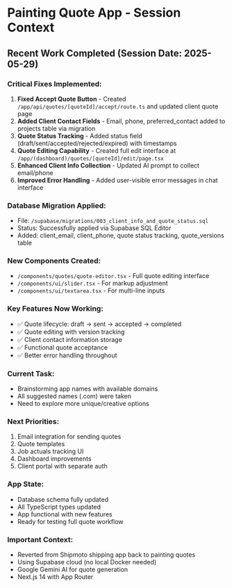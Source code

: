 # Painting Quote App - Session Context

## Recent Work Completed (Session Date: 2025-05-29)

### Critical Fixes Implemented:
1. **Fixed Accept Quote Button** - Created `/app/api/quotes/[quoteId]/accept/route.ts` and updated client quote page
2. **Added Client Contact Fields** - Email, phone, preferred_contact added to projects table via migration
3. **Quote Status Tracking** - Added status field (draft/sent/accepted/rejected/expired) with timestamps
4. **Quote Editing Capability** - Created full edit interface at `/app/(dashboard)/quotes/[quoteId]/edit/page.tsx`
5. **Enhanced Client Info Collection** - Updated AI prompt to collect email/phone
6. **Improved Error Handling** - Added user-visible error messages in chat interface

### Database Migration Applied:
- File: `/supabase/migrations/003_client_info_and_quote_status.sql`
- Status: Successfully applied via Supabase SQL Editor
- Added: client_email, client_phone, quote status tracking, quote_versions table

### New Components Created:
- `/components/quotes/quote-editor.tsx` - Full quote editing interface
- `/components/ui/slider.tsx` - For markup adjustment
- `/components/ui/textarea.tsx` - For multi-line inputs

### Key Features Now Working:
- ✅ Quote lifecycle: draft → sent → accepted → completed
- ✅ Quote editing with version tracking
- ✅ Client contact information storage
- ✅ Functional quote acceptance
- ✅ Better error handling throughout

### Current Task:
- Brainstorming app names with available domains
- All suggested names (.com) were taken
- Need to explore more unique/creative options

### Next Priorities:
1. Email integration for sending quotes
2. Quote templates
3. Job actuals tracking UI
4. Dashboard improvements
5. Client portal with separate auth

### App State:
- Database schema fully updated
- All TypeScript types updated
- App functional with new features
- Ready for testing full quote workflow

### Important Context:
- Reverted from Shipmoto shipping app back to painting quotes
- Using Supabase cloud (no local Docker needed)
- Google Gemini AI for quote generation
- Next.js 14 with App Router